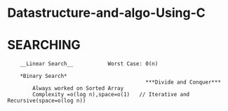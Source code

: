 # Datastructure-and-algo-Using-C

# SEARCHING

        
        __Linear Search__           Worst Case: 0(n)   

        *Binary Search*           
                                                ***Divide and Conquer***
            Always worked on Sorted Array
            Complexity =o(log n),space=o(1)   // Iterative and Recursive(space=o(log n)) 
            
        
